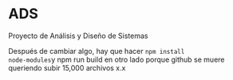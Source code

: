 # ADS
Proyecto de Análisis y Diseño de Sistemas

Después de cambiar algo, hay que hacer <code>npm install node-modules</code>y npm run build en otro lado porque github se muere queriendo subir 15,000 archivos x.x

